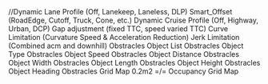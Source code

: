 

<Lateral Control Features>
//Dynamic Lane Profile (Off, Lanekeep, Laneless, DLP)
Smart_Offset (RoadEdge, Cutoff, Truck, Cone, etc.)

<Longitudinal Control Features>
Dynamic Cruise Profile (Off, Highway, Urban, DCP)
Gap adjustment (fixed TTC, speed varied TTC)

<Combined Control Features>
Curve Limitation (Curvature Speed & Acceleration Reduction)
Jerk Limitation (Combined acm and downhill)


<BrownPanda Features>
Obstracles Object List
Obstracles Object Type
Obstracles Object Speed
Obstracles Object Distance
Obstracles Object Width
Obstracles Object Length
Obstracles Object Height
Obstracles Object Heading
Obstracles Grid Map 0.2m2 =/= Occupancy Grid Map